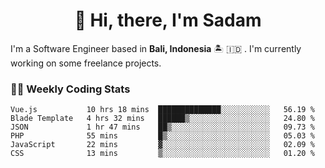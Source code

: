 <h1 align="center">👋 Hi, there, I'm Sadam</h1>
<p>I'm a Software Engineer based in <strong>Bali, Indonesia</strong> 🏝️ 🇮🇩 . I'm currently working on some freelance projects.</p>

### 👨‍💻 Weekly Coding Stats
<!--START_SECTION:waka-->

```text
Vue.js           10 hrs 18 mins  ██████████████░░░░░░░░░░░   56.19 %
Blade Template   4 hrs 32 mins   ██████▒░░░░░░░░░░░░░░░░░░   24.80 %
JSON             1 hr 47 mins    ██▒░░░░░░░░░░░░░░░░░░░░░░   09.73 %
PHP              55 mins         █▒░░░░░░░░░░░░░░░░░░░░░░░   05.03 %
JavaScript       22 mins         ▓░░░░░░░░░░░░░░░░░░░░░░░░   02.09 %
CSS              13 mins         ▒░░░░░░░░░░░░░░░░░░░░░░░░   01.20 %
```

<!--END_SECTION:waka-->
